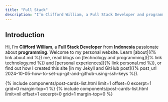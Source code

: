 ```yaml
---
title: "Full Stack"
description: "I’m Clifford William, a Full Stack Developer and programming enthusiast from Indonesia. Welcome to my personal website, where technology, programming, and creativity converge. Explore my latest projects, read insightful blog posts on technology, programming, and personal experiences, and learn more about my journey as a full-stack developer. Dive into my world and connect with me!"
---
```


## Introduction

Hi, I’m **Clifford William**, a **Full Stack Developer** from **Indonesia** passionate about **programming**. Welcome to my personal website. Learn [about]({% link about.md %}) me, read blogs on [technology and programming]({% link technology.md %}) and [personal experiences]({% link personal.md %}), or find out how I created this site [in my Jekyll and GitHub post]({% post_url 2024-10-05-how-to-set-up-git-and-github-using-ssh-keys %}).

{% include components/post-cards-list.html limit=1 offset=0 excerpt=1 grid=0 margin-top=1 %}
{% include components/post-cards-list.html limit=nil offset=1 excerpt=0 grid=1 margin-top=0 %}
